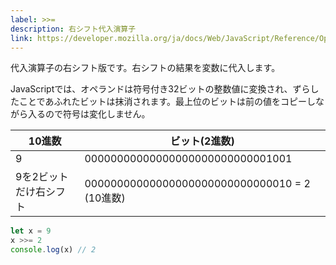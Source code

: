 ```yaml
---
label: >>=
description: 右シフト代入演算子
link: https://developer.mozilla.org/ja/docs/Web/JavaScript/Reference/Operators/Right_shift_assignment
---
```


代入演算子の右シフト版です。右シフトの結果を変数に代入します。

JavaScriptでは、オペランドは符号付き32ビットの整数値に変換され、ずらしたことであふれたビットは抹消されます。最上位のビットは前の値をコピーしながら入るので符号は変化しません。

| 10進数               | ビット(2進数)                                  |
|---------------------|-----------------------------------------------|
| 9                   | 00000000000000000000000000001001              |
| 9を2ビットだけ右シフト | 00000000000000000000000000000010 = 2 (10進数)  |

```typescript
let x = 9
x >>= 2
console.log(x) // 2
```
